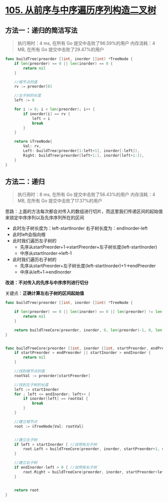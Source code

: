 # [105. 从前序与中序遍历序列构造二叉树](https://leetcode-cn.com/problems/construct-binary-tree-from-preorder-and-inorder-traversal/)

## 方法一：递归的简洁写法

> 执行用时：4 ms, 在所有 Go 提交中击败了96.59%的用户
> 		内存消耗：4 MB, 在所有 Go 提交中击败了29.47%的用户

```go
func buildTree(preorder []int, inorder []int) *TreeNode {
	if len(preorder) == 0 || len(inorder) == 0 {
		return nil
	}

	//根节点的值
	rv := preorder[0]

	//左子树的长度
	left := 0

	for i := 0; i < len(preorder); i++ {
		if inorder[i] == rv {
			left = i
			break
		}
	}

	return &TreeNode{
		Val: rv,
		Left: buildTree(preorder[1:left+1], inorder[:left]),
		Right: buildTree(preorder[left+1:], inorder[left+1:]),
	}
}

```

## 方法二：递归

> 执行用时：8 ms, 在所有 Go 提交中击败了56.43%的用户
> 		内存消耗：4 MB, 在所有 Go 提交中击败了17.37%的用户

思路：上面的方法每次都会对传入的数组进行切片，而这里我们传递区间的起始值来锁定中序序列以及先序序列所在的区间

- 此时左子树长度为：left-startInorder
  右子树长度为：endInorder-left
- 此时left会指向根
- 此时我们遍历左子树的
  - 先序从startPreorder+1->startPreorder+左子树长度(left-startInorder)
  - 中序从startInorder->left-1
- 此时我们遍历右子树的
  - 先序从startPreorder+左子树长度(left-startInorder)+1->endPreorder
  - 中序从left+1->endInorder

**改进：不对传入的先序与中序序列进行切分**

关键点：**正确计算左右子树的区间起始值**


```go
func buildTree(preorder []int, inorder []int) *TreeNode {

	if len(preorder) == 0 || len(inorder) == 0 || len(preorder) != len(inorder) {
		return nil
	}

	return buildTreeCore(preorder, inorder, 0, len(preorder)-1, 0, len(inorder)-1)
}


func buildTreeCore(preorder []int, inorder []int, startPreorder, endPreorder, startInorder, endInorder int) *TreeNode {
	if startPreorder > endPreorder || startInorder > endInorder {
		return nil
	}

	//找到根节点的值
	rootVal := preorder[startPreorder]

	//找到左子树的长度
	left := startInorder
	for ; left <= endInorder; left++ {
		if inorder[left] == rootVal {
			break
		}
	}

	//建立根节点
	root := &TreeNode{Val: rootVal}


	//建立左子树
	if left > startInorder { //说明有左子树
		root.Left = buildTreeCore(preorder, inorder, startPreorder+1, startPreorder+left-startInorder, startInorder, left-1)
	}

	//建立右子树
	if endInorder-left > 0 { //说明有右子树
		root.Right = buildTreeCore(preorder, inorder, startPreorder+left-startInorder+1, endPreorder, left+1, endInorder)
	}


	return root
}

```

